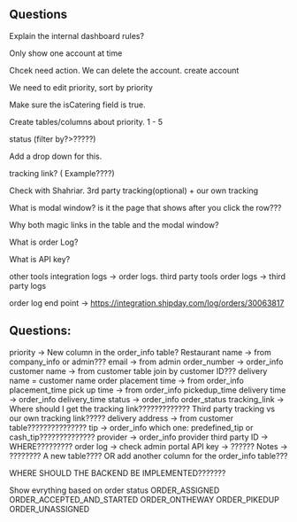 ## Questions

Explain the internal dashboard rules?

Only show one account at time

Chcek need action. We can  delete the account. create account

We need to edit priority, sort by priority

Make sure the isCatering field is true.

Create tables/columns about priority. 1 - 5



status (filter by?>?????)

Add a drop down for this.

tracking link? ( Example????) 

Check with Shahriar. 3rd party tracking(optional) + our own tracking


What is modal window? is it the page that shows after you click the row???


Why both magic links in the table and the modal window?

What is order Log? 

What is API key?


other tools integration logs -> order logs.
third party tools order logs -> third party logs


order log end point -> https://integration.shipday.com/log/orders/30063817



## Questions:
priority -> New column in the order_info table?
Restaurant name -> from company_info or admin???
email -> from admin
order_number -> order_info
customer name -> from customer table  join by customer ID???
delivery name = customer name
order placement time -> from order_info placement_time
pick up time -> from order_info pickedup_time
delivery time -> order_info delivery_time
status -> order_info order_status
tracking_link -> Where should I get the tracking link????????????? Third party tracking vs our own tracking link?????
delivery address -> from customer table???????????????
tip -> order_info which one: predefined_tip or cash_tip??????????????
provider -> order_info provider
third party ID -> WHERE?????????
order log -> check admin portal
API key -> ??????
Notes -> ???????? A new table???? OR add another column for the order_info table???

WHERE SHOULD THE BACKEND BE IMPLEMENTED???????

Show evrything based on order status
ORDER_ASSIGNED
ORDER_ACCEPTED_AND_STARTED
ORDER_ONTHEWAY
ORDER_PIKEDUP
ORDER_UNASSIGNED

